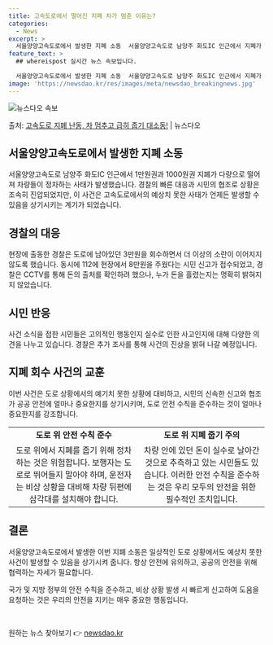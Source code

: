 ```yaml
---
title: 고속도로에서 떨어진 지폐 차가 멈춘 이유는?
categories:
  - News
excerpt: >
  서울양양고속도로에서 발생한 지폐 소동  서울양양고속도로 남양주 화도IC 인근에서 지폐가 날아다녀 이를 목격한…
feature_text: >
  ## whereispost 실시간 뉴스 속보입니다.

  서울양양고속도로에서 발생한 지폐 소동  서울양양고속도로 남양주 화도IC 인근에서 지폐가 날아다녀 이를 목격한…
image: 'https://newsdao.kr/res/images/meta/newsdao_breakingnews.jpg'
---
```


![뉴스다오 속보](https://newsdao.kr/res/images/meta/newsdao_breakingnews.jpg)

<p>출처: <a href="https://newsdao.kr/4064" rel="dofollow">고속도로 지폐 난동, 차 멈추고 급히 줍기 대소동!</a> | 뉴스다오</p>

<h2 data-ke-size="size26">서울양양고속도로에서 발생한 지폐 소동</h2>
<p data-ke-size="size16">서울양양고속도로 남양주 화도IC 인근에서 1만원권과 1000원권 지폐가 다량으로 떨어져 차량들이 정차하는 사태가 발생했습니다. 경찰의 빠른 대응과 시민의 협조로 상황은 조속히 진압되었지만, 이 사건은 고속도로에서의 예상치 못한 사태가 언제든 발생할 수 있음을 상기시키는 계기가 되었습니다.</p>

<h2 data-ke-size="size26">경찰의 대응</h2>
<p data-ke-size="size16">현장에 출동한 경찰은 도로에 남아있던 3만원을 회수하면서 더 이상의 소란이 이어지지 않도록 했습니다. 동시에 112에 현장에서 8만원을 주웠다는 시민 신고가 접수되었고, 경찰은 CCTV를 통해 돈의 출처를 확인하려 했으나, 누가 돈을 흘렸는지는 명확히 밝혀지지 않았습니다.</p>

<h2 data-ke-size="size26">시민 반응</h2>
<p data-ke-size="size16">사건 소식을 접한 시민들은 고의적인 행동인지 실수로 인한 사고인지에 대해 다양한 의견을 나누고 있습니다. 경찰은 추가 조사를 통해 사건의 진상을 밝혀 나갈 예정입니다.</p>

<h2 data-ke-size="size26">지폐 회수 사건의 교훈</h2>
<p data-ke-size="size16">이번 사건은 도로 상황에서의 예기치 못한 상황에 대비하고, 시민의 신속한 신고와 협조가 공공 안전에 얼마나 중요한지를 상기시키며, 도로 안전 수칙을 준수하는 것이 얼마나 중요한지를 강조합니다.</p>
<table>
	<tr>
		<td style="text-align: center; height: 17px;"><b>도로 위 안전 수칙 준수</b></td>
		<td style="text-align: center; height: 17px;"><b>도로 위 지폐 줍기 주의</b></td>
	</tr>
	<tr>
		<td style="text-align: center; height: 17px;">도로 위에서 지폐를 줍기 위해 정차하는 것은 위험합니다. 보행자는 도로로 뛰어들지 말아야 하며, 운전자는 비상 상황을 대비해 차량 뒤편에 삼각대를 설치해야 합니다.</td>
		<td style="text-align: center; height: 17px;">차량 안에 있던 돈이 실수로 날아간 것으로 추측하고 있는 시민들도 있습니다. 이러한 안전 수칙을 준수하는 것은 우리 모두의 안전을 위한 필수적인 조치입니다.</td>
	</tr>
</table>

<h2 data-ke-size="size26">결론</h2>
<p data-ke-size="size16">서울양양고속도로에서 발생한 이번 지폐 소동은 일상적인 도로 상황에서도 예상치 못한 사건이 발생할 수 있음을 상기시켜 줍니다. 항상 안전에 유의하고, 공공의 안전을 위해 협력하는 자세가 필요합니다.</p>

<p data-ke-size="size16">국가 및 지방 정부의 안전 수칙을 준수하고, 비상 상황 발생 시 빠르게 신고하여 도움을 요청하는 것은 우리의 안전을 지키는 매우 중요한 행동입니다.</p>
<p data-ke-size="size16">&nbsp;</p> 

원하는 뉴스 찾아보기 👉 <a href="https://newsdao.kr" rel="dofollow">newsdao.kr</a>


